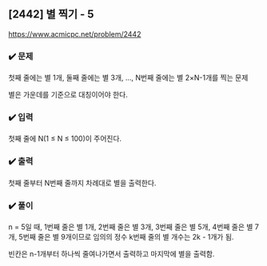 ## [2442] 별 찍기 - 5
https://www.acmicpc.net/problem/2442

### ✔️ 문제
첫째 줄에는 별 1개, 둘째 줄에는 별 3개, ..., N번째 줄에는 별 2×N-1개를 찍는 문제

별은 가운데를 기준으로 대칭이어야 한다.

### ✔️ 입력
첫째 줄에 N(1 ≤ N ≤ 100)이 주어진다.

### ✔️ 출력
첫째 줄부터 N번째 줄까지 차례대로 별을 출력한다.

### ✔️ 풀이
n = 5일 때, 1번째 줄은 별 1개, 2번째 줄은 별 3개, 3번째 줄은 별 5개, 4번째 줄은 별 7개, 5번째 줄은 별 9개이므로 임의의 정수 k번째 줄의 별 개수는 2k - 1개가 됨.

빈칸은 n-1개부터 하나씩 줄여나가면서 출력하고 마지막에 별을 출력함.
